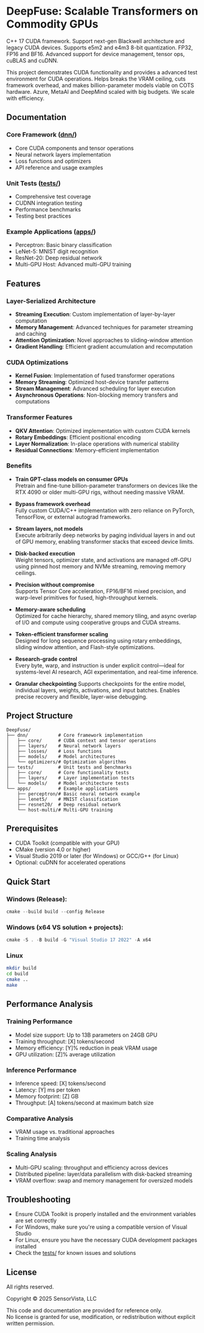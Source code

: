 # DeepFuse: Scalable Transformers on Commodity GPUs

C++ 17 CUDA framework. Support next-gen Blackwell architecture and legacy CUDA devices. Supports e5m2 and e4m3 8-bit 
quantization. FP32, FP16 and BF16. Advanced support for device management, tensor ops,  cuBLAS and cuDNN.

This project demonstrates CUDA functionality and provides a advanced test environment for CUDA operations. 
Helps breaks the VRAM ceiling, cuts framework overhead, and makes billion-parameter models viable on COTS hardware.
Azure, MetaAI and DeepMind scaled with big budgets. We scale with efficiency.

## Documentation

### Core Framework ([dnn/](dnn/))
- Core CUDA components and tensor operations
- Neural network layers implementation
- Loss functions and optimizers
- API reference and usage examples

### Unit Tests ([tests/](tests/))
- Comprehensive test coverage
- CUDNN integration testing
- Performance benchmarks
- Testing best practices

### Example Applications ([apps/](apps/))
- Perceptron: Basic binary classification
- LeNet-5: MNIST digit recognition
- ResNet-20: Deep residual network
- Multi-GPU Host: Advanced multi-GPU training

## Features

### Layer-Serialized Architecture
- **Streaming Execution**: Custom implementation of layer-by-layer computation
- **Memory Management**: Advanced techniques for parameter streaming and caching
- **Attention Optimization**: Novel approaches to sliding-window attention
- **Gradient Handling**: Efficient gradient accumulation and recomputation

### CUDA Optimizations
- **Kernel Fusion**: Implementation of fused transformer operations
- **Memory Streaming**: Optimized host-device transfer patterns
- **Stream Management**: Advanced scheduling for layer execution
- **Asynchronous Operations**: Non-blocking memory transfers and computations

### Transformer Features
- **QKV Attention**: Optimized implementation with custom CUDA kernels
- **Rotary Embeddings**: Efficient positional encoding
- **Layer Normalization**: In-place operations with numerical stability
- **Residual Connections**: Memory-efficient implementation

### Benefits
- **Train GPT-class models on consumer GPUs**  
  Pretrain and fine-tune billion-parameter transformers on devices like the RTX 4090 or older multi-GPU rigs, without needing massive VRAM.

- **Bypass framework overhead**  
  Fully custom CUDA/C++ implementation with zero reliance on PyTorch, TensorFlow, or external autograd frameworks.

- **Stream layers, not models**  
  Execute arbitrarily deep networks by paging individual layers in and out of GPU memory, enabling transformer stacks that exceed device limits.

- **Disk-backed execution**  
  Weight tensors, optimizer state, and activations are managed off-GPU using pinned host memory and NVMe streaming, removing memory ceilings.

- **Precision without compromise**  
  Supports Tensor Core acceleration, FP16/BF16 mixed precision, and warp-level primitives for fused, high-throughput kernels.

- **Memory-aware scheduling**  
  Optimized for cache hierarchy, shared memory tiling, and async overlap of I/O and compute using cooperative groups and CUDA streams.

- **Token-efficient transformer scaling**  
  Designed for long sequence processing using rotary embeddings, sliding window attention, and Flash-style optimizations.

- **Research-grade control**  
  Every byte, warp, and instruction is under explicit control—ideal for systems-level AI research, AGI experimentation, and real-time inference.

- **Granular checkpointing**
  Supports checkpoints for the entire model, individual layers, weights, activations, and input batches. Enables precise recovery and flexible, layer-wise debugging.  

## Project Structure

```
DeepFuse/
├── dnn/           # Core framework implementation
│   ├── core/      # CUDA context and tensor operations
│   ├── layers/    # Neural network layers
│   ├── losses/    # Loss functions
│   ├── models/    # Model architectures
│   └── optimizers/# Optimization algorithms
├── tests/         # Unit tests and benchmarks
│   ├── core/      # Core functionality tests
│   ├── layers/    # Layer implementation tests
│   └── models/    # Model architecture tests
└── apps/          # Example applications
    ├── perceptron/# Basic neural network example
    ├── lenet5/    # MNIST classification
    ├── resnet20/  # Deep residual network
    └── host-multi/# Multi-GPU training
```

## Prerequisites

- CUDA Toolkit (compatible with your GPU)
- CMake (version 4.0 or higher)
- Visual Studio 2019 or later (for Windows) or GCC/G++ (for Linux)
- Optional: cuDNN for accelerated operations

## Quick Start

### Windows (Release):

```powershell
cmake --build build --config Release
```

### Windows (x64 VS solution + projects):

```powershell
cmake -S . -B build -G "Visual Studio 17 2022" -A x64
```

### Linux

```bash
mkdir build
cd build
cmake ..
make
```

## Performance Analysis

### Training Performance
- Model size support: Up to 13B parameters on 24GB GPU
- Training throughput: [X] tokens/second
- Memory efficiency: [Y]% reduction in peak VRAM usage
- GPU utilization: [Z]% average utilization

### Inference Performance
- Inference speed: [X] tokens/second
- Latency: [Y] ms per token
- Memory footprint: [Z] GB
- Throughput: [A] tokens/second at maximum batch size

### Comparative Analysis
- VRAM usage vs. traditional approaches
- Training time analysis

### Scaling Analysis
- Multi-GPU scaling: throughput and efficiency across devices
- Distributed pipeline: layer/data parallelism with disk-backed streaming
- VRAM overflow: swap and memory management for oversized models

## Troubleshooting

- Ensure CUDA Toolkit is properly installed and the environment variables are set correctly
- For Windows, make sure you're using a compatible version of Visual Studio
- For Linux, ensure you have the necessary CUDA development packages installed
- Check the [tests/](tests/) for known issues and solutions

## License

All rights reserved.

Copyright © 2025 SensorVista, LLC

This code and documentation are provided for reference only.  
No license is granted for use, modification, or redistribution without explicit written permission.
